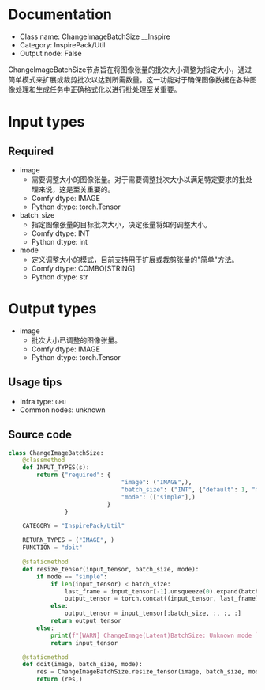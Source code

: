
# Documentation
- Class name: ChangeImageBatchSize __Inspire
- Category: InspirePack/Util
- Output node: False

ChangeImageBatchSize节点旨在将图像张量的批次大小调整为指定大小，通过简单模式来扩展或裁剪批次以达到所需数量。这一功能对于确保图像数据在各种图像处理和生成任务中正确格式化以进行批处理至关重要。

# Input types
## Required
- image
    - 需要调整大小的图像张量。对于需要调整批次大小以满足特定要求的批处理来说，这是至关重要的。
    - Comfy dtype: IMAGE
    - Python dtype: torch.Tensor
- batch_size
    - 指定图像张量的目标批次大小，决定张量将如何调整大小。
    - Comfy dtype: INT
    - Python dtype: int
- mode
    - 定义调整大小的模式，目前支持用于扩展或裁剪张量的"简单"方法。
    - Comfy dtype: COMBO[STRING]
    - Python dtype: str

# Output types
- image
    - 批次大小已调整的图像张量。
    - Comfy dtype: IMAGE
    - Python dtype: torch.Tensor


## Usage tips
- Infra type: `GPU`
- Common nodes: unknown


## Source code
```python
class ChangeImageBatchSize:
    @classmethod
    def INPUT_TYPES(s):
        return {"required": {
                                "image": ("IMAGE",),
                                "batch_size": ("INT", {"default": 1, "min": 1, "max": 4096, "step": 1}),
                                "mode": (["simple"],)
                            }
                }

    CATEGORY = "InspirePack/Util"

    RETURN_TYPES = ("IMAGE", )
    FUNCTION = "doit"

    @staticmethod
    def resize_tensor(input_tensor, batch_size, mode):
        if mode == "simple":
            if len(input_tensor) < batch_size:
                last_frame = input_tensor[-1].unsqueeze(0).expand(batch_size - len(input_tensor), -1, -1, -1)
                output_tensor = torch.concat((input_tensor, last_frame), dim=0)
            else:
                output_tensor = input_tensor[:batch_size, :, :, :]
            return output_tensor
        else:
            print(f"[WARN] ChangeImage(Latent)BatchSize: Unknown mode `{mode}` - ignored")
            return input_tensor

    @staticmethod
    def doit(image, batch_size, mode):
        res = ChangeImageBatchSize.resize_tensor(image, batch_size, mode)
        return (res,)

```
